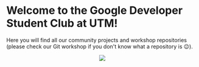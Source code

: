 # Welcome to the Google Developer Student Club at UTM! 

Here you will find all our community projects and workshop repositories  
(please check our Git workshop if you don't know what a repository is 😉). 

<p align="center">
  <img src="https://cdn.discordapp.com/icons/745359834546700418/a_8a45c67d1b6be4358b5da23a1040f035.gif?size=512" />
</p>

